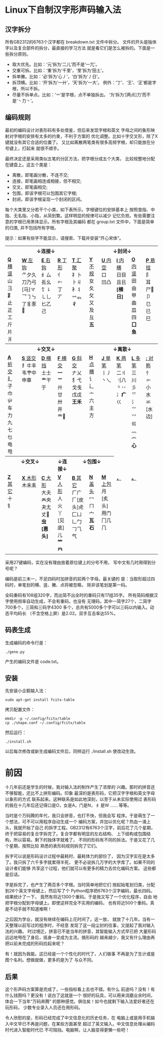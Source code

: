 # Linux下自制汉字形声码输入法

## 汉字拆分

所有GB2312的6763个汉字都在 breakdown.txt 文件中拆分。
文件的开头是独体字以及复合部件的拆分，最直接的学习方法
就是看它们是怎么被拆的。下面是一些拆分原则。

 * 取大优先。比如：‘元’拆为‘二儿’而不是‘一兀’。
 * 交重可拆。比如：‘重’拆为‘千里’，‘里’拆为‘田土’。
 * 拆单撇。比如：‘必’拆为‘心丿’，‘白’拆为‘丿日’。
 * 拆顶横。比如：‘开’拆为‘一廾’，‘天’拆为‘一大’。
   例外：‘丁’、‘王’、‘正’都是字根，所以不拆。
 * 尽量不拆单点。比如：‘亠’是字根，点不单独拆出。
   ‘为’拆为‘[两点]力’而不是‘丶力丶’。

## 编码规则

最初的编码设计对表形码有多处借鉴，但后来发现字根和英文
字母之间的象形映射对字根的安排有太多的约束，不利于方案的
优化调整。比如十字交叉形，除了X键就没有其它合适的位置了。
又比如离散两笔类有很多高频字根，却只能放在分号键上，打起来
就很不顺手。

最终决定还是采用类似五笔的分区方法，把字根分成五个大类，
比较规整地分配在键盘上。这五个类是：
 * 离散，即笔画分散，不连不交;
 * 连接，即笔画相连或相接，但不相交;
 * 交叉，即笔画相交;
 * 包围，即该字根可以包围其它字根;
 * 封闭，即该字根呈现一个封闭的区间。

每个大类里又分若干个小类，如下表所示。字根键位的安排基本上
按照食指、中指、无名指、小指，从简到繁。这样明显的规律可以减少
记忆负担。有些需要注意的字根已用黑体显示。所有字根及其编码
都在 group.txt 文件中，下面是简单的归类, 并不包括所有字根。

提示：如果有些字不能显示，请搜索、下载并安装“开心宋体”。
<table>
    <tr valign='top'>
        <th colspan='5'>↓连接↓</th>
        <th colspan='5'>↓封闭↓</th>
    </tr>
    <tr valign='top'>
        <td><ins><b>Q</b> 横竖</ins><br>山彐<b>⻊</b>止正工斤片爿</td>
        <td><ins><b>W</b> 左钩</ins><br>⺈夕久刀乃弓[马]龴乛㇆㇉了豸豕𧰨</td>
        <td><ins><b>E</b> 右钩</ins><br>纟厶镸幺饣㇙㇗乚匕乙己</td>
        <td><ins><b>R</b> 丁形</ins><br>亻𠂉丁丆</td>
        <td><ins><b>T</b> 汇聚</ins><br>礻卜⺊丩衤丬䒑𧘇<b>彳</b></td>
        <td><ins><b>Y</b> 不规</ins><br>女夂攵又及彑<b>五</b></td>
        <td><ins><b>U</b> 内空</ins><br>口<br>凹凸</td>
        <td><ins><b>I</b> 内横</ins><br>日目且㠯<b>[横日]</b></td>
        <td><ins><b>O</b> 内竖</ins><br>田由甲曲皿四<b>囗鱼</b></td>
        <td><ins><b>P</b> 悬挂</ins><br>阝耳尸𠃜卩㔾已巳</td>
    </tr>
    <tr valign='top'>
        <th colspan='5'>↓交叉↓</th>
        <th colspan='5'>↓离散↓</th>
    </tr>
    <tr valign='top'>
        <td><ins><b>A</b> 折交</ins><br>廴子巾屮车力九七乜电甩</td>
        <td><ins><b>S</b> 竖交</ins><br>扌㐄丰韦肀中申車</td>
        <td><ins><b>D</b> 横挡</ins><br>土士龶干于</td>
        <td><ins><b>F</b> 横交</ins><br><b>一</b>艹廾廿卅井龷𠀎</td>
        <td><ins><b>G</b> 斜交</ins><br>𠂇乂犭弋戈戋戊戉<b>王禾</b></td>
        <td><ins><b>H</b> 点横</ins><br>讠辶亠六主方</td>
        <td><ins><b>J</b> 单笔</ins><br>丨丿丶乀</td>
        <td><ins><b>K</b> 两笔</ins><br>二〢刂八⺀丷冫<b>疒</b>巜</td>
        <td><ins><b>L</b> 多笔</ins><br>三川彡乊氵⺌ ⺍巛灬爫<b>心</b></td>
        <td><ins><b>;</b> 对称</ins><br>忄㣺小水氺[水边]</td>
    </tr>
    <tr valign='top'>
        <th colspan='3'>↓交叉↓</th>
        <th colspan='1'>↓连接↓</th>
        <th colspan='3'>↓包围↓</th>
    </tr>
    <tr valign='top'>
        <td><ins><b>Z</b> 其它</ins><br>十钅</td>
        <td><ins><b>X</b> 木形</ins><br>木未耒</td>
        <td><ins><b>C</b> 大形</ins><br>大夫𡗗央夬尢丈𡗜<b>虫[惠头]</b></td>
        <td><ins><b>V</b> 人形</ins><br>人火丫<br>[见底]儿<b>⺮癶</b></td>
        <td><ins><b>B</b> 其它</ins><br>厂广𠂆[皮头]虍匚凵𠃊勹𠃌⺄气</td>
        <td><ins><b>N</b> 盖头</ins><br>冖ㄇ宀<b>瓦石</b></td>
        <td><ins><b>M</b> 上包</ins><br>月[炙头]用门冂几𠘨</td>
        <td><ins><b>，</b></ins></td>
        <td><ins><b>。</b></ins></td>
</table>

采用27键编码，实在没有理由放着原位键上的分号不用，
写中文有几时用得到分号呢？

编码是前三末一，不足四码时加拼音的前两个字母。最关键的
是：当取形超过四码时，单笔划的横、竖、撇、点将被忽略，
除非该笔划是第一码。

全码重码有108组320字，而出简不出全时的重码只有17组35字。
所有简码根据汉字使用频率自动生成，不会有重码，也没有
无理码。其中一简字27个，二简字700多个，三简和三码字4300
多个，总共有5000多个字可以三码以内输入。动态平均码长
（不含空格上屏）是2.02。双手互击率达55%。

## 码表生成

生成编码的命令行是：

    ./gene.py

产生的编码文件是 code.txt。

## 安装

先安装小企鹅输入法：

    sudo apt-get install fcitx-table

拷贝配置文件：

    mkdir -p ~/.config/fcitx/table
    cp ./shape.conf ~/.config/fcitx/table

然后运行：

    ./install.sh

以后每次修改或新生成编码文件后，同样运行 ./install.sh
使改动生效。

# 前因

十几年前还是学生的时候，我对输入法的制作产生了浓厚的
兴趣。那时的拼音还不够智能，还比不上拼形编码。印象
最深的是表形码，它把汉字字根和英文字母以象形的方式
联系起来。这种联系是如此地深刻，以至于从未实际使用过
表形码的我在十几年后还记得口是O，女是A，门是N，
纟是W …… 等等。

当时是个万码腾的年代，我只会拼音，也打不快，但我会写
程序。于是萌生了一个想法，可不可以用程序自动生成一个
编码方案，并加以优化呢？热血一涌上头，我就开始了自己
的拆字工程。GB2312有6763个汉字，前后花了几个星期，
终于把容易的复合字拆完了。复合字都有明显的左右结构、
上下结构或包围结构，所以容易。剩下的独体字就难了，
不同的形码有不同的拆法。于是又花了几个星期，按照比较
熟悉的表形码规则拆完了它们。

拆字可以说是形码设计过程中最耗时、最耗体力的部份了，
因为汉字实在是太多了。我只拆了六千多字就累得半死，
更不必说拆几万字的大字库了。如果不同的设计者们能够
共享这个过程，他们就可以有更多的精力去优化编码方案。
这些都是后话。

字是拆完了，也产生了两百多个字根。当时简单地把它们
按起始笔划归类，分配到26个英文字母键上，然后写了个
Python程序把6763个汉字编码，最长四码。结果统计了一下，
竟然有将近1300个重码。于是我又写了一个优化程序，自由
地把字根分配到字母键上。即使这样完全不实用的编码，
也有将近500个重码。真是不动手就不知道难啊！

之后因为学业，就没有继续在编码上花时间了。这一放，
就放了十几年。当有一天整理以前写过的程序时，不经意
发现了这一段尘封的往事，又提起了我对输入法的兴趣。
时过境迁，拼音已不是当年的拼音，其智能输入方式早已把
大量形码远远地甩在了身后，摇身一变成为主流。搞形码的
越来越少，我又有什么理由再把以前未完成的形码捡起来呢？

有！就因为我能。这已经是一个个性化的时代了，人们做事
不再是为了生计或是图个名利。想做就做，更多的是为了
与众不同。

## 后果

这个形声码方案算是完成了，一些指标看上去也不错。有什么
前途吗？没有！有什么钱图吗？更没有！说白了这就是一个
很好的玩具，可以用来消磨业余时间，体会一下当年“万码奔腾”
的那种感觉。俱往矣！如今也就剩下输入法爱好者还在玩形码，
少数专业录入人员还在用形码。

令人欣慰的是，形码已经完成了中文信息化的历史任务，在
电脑上或是用手机输入中文早已不再是问题，在某些方面甚至
超过了英文输入。中文信息处理从编码时代进入智能时代已
不可阻挡。电脑啊，让人脑变得更懒一些吧！

